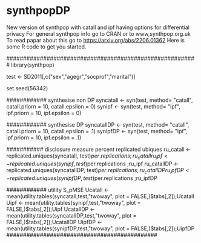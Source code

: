 # synthpopDP
New version of synthpop with catall and ipf having options for differential privacy
For general synthpop info go to CRAN or to www,synthpop.org.uk
To read papar about this go to https://arxiv.org/abs/2206.01362
Here is some R code to get you started.


#########################################################
library(synthpop)

test <- SD2011[,c("sex","agegr","socprof","marital")]

set.seed(56342)

############ synthesise non DP
syncatall <- syn(test, method= "catall", catall.priorn = 10, catall.epsilon = 0)
synipf <- syn(test, method= "ipf", ipf.priorn = 10, ipf.epsilon = 0)

############ synthesise  DP
syncatallDP <- syn(test, method= "catall", catall.priorn = 10, catall.epsilon = .1)
synipfDP <- syn(test, method= "ipf", ipf.priorn = 10, ipf.epsilon = .1)

########### disclosure measure percent replicated ubiques
ru_catall <- replicated.uniques(syncatall, test)$per.replications ;ru_catall
ru_ipf <- replicated.uniques(synipf, test)$per.replications ;ru_ipf
ru_catallDP <- replicated.uniques(syncatallDP, test)$per.replications ;ru_catallDP
ru_ipfDP <- replicated.uniques(synipfDP, test)$per.replications ;ru_ipfDP

############ utility S_pMSE
Ucatall <- mean(utility.tables(syncatall,test,"twoway",  plot = FALSE,)$tabs[,2]);Ucatall
Uipf <- mean(utility.tables(synipf,test,"twoway",  plot = FALSE,)$tabs[,2]);Uipf
UcatallDP <- mean(utility.tables(syncatallDP,test,"twoway",  plot = FALSE,)$tabs[,2]);UcatallDP
UipfDP <- mean(utility.tables(synipfDP,test,"twoway",  plot = FALSE,)$tabs[,2]);UipfDP
#############################################
